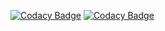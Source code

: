 [![Codacy Badge](https://app.codacy.com/project/badge/Grade/44e7f6d1c3c54e0d99e9a737ae1e5007)](https://app.codacy.com/gh/MarquetteGabriel/GuessWho_One_Piece/dashboard?utm_source=gh&utm_medium=referral&utm_content=&utm_campaign=Badge_grade)
[![Codacy Badge](https://app.codacy.com/project/badge/Coverage/44e7f6d1c3c54e0d99e9a737ae1e5007)](https://app.codacy.com/gh/MarquetteGabriel/GuessWho_One_Piece/dashboard?utm_source=gh&utm_medium=referral&utm_content=&utm_campaign=Badge_coverage)
